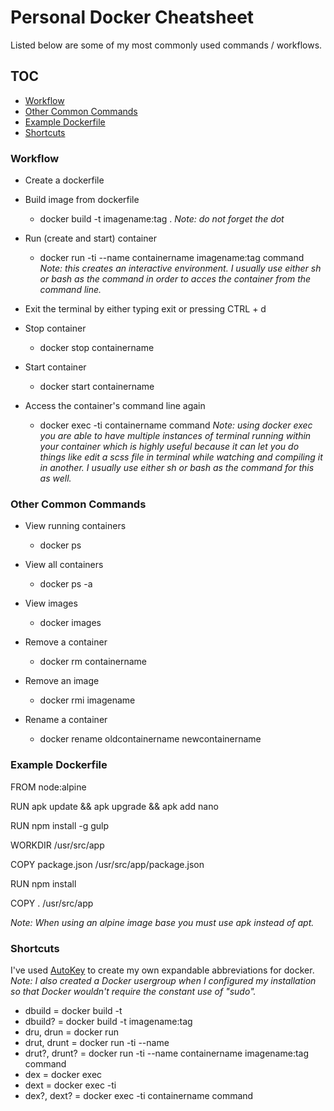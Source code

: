 # Personal Docker Cheatsheet
Listed below are some of my most commonly used commands / workflows.

## TOC
- [Workflow](#workflow) 
- [Other Common Commands](#other-common-commands) 
- [Example Dockerfile](#example-dockerfile) 
- [Shortcuts](#shortcuts) 

### Workflow
- Create a dockerfile

- Build image from dockerfile 
	- docker build -t imagename:tag .
	*Note: do not forget the dot*
		
- Run (create and start) container
	- docker run -ti --name containername imagename:tag command 
	*Note: this creates an interactive environment. I usually use either sh or bash as the command in order to acces the container from the command line.*

- Exit the terminal by either typing exit or pressing CTRL + d
	
- Stop container
	- docker stop containername
	
- Start container
	- docker start containername
	
- Access the container's command line again
	- docker exec -ti containername command
	*Note: using docker exec you are able to have multiple instances of terminal running within your container which is highly useful because it can let you do things like edit a scss file in terminal while watching and compiling it in another. I usually use either sh or bash as the command for this as well.*
	
### Other Common Commands
- View running containers
	- docker ps 
	
- View all containers 
	- docker ps -a
	
- View images
	- docker images
	
- Remove a container
	- docker rm containername

- Remove an image
	- docker rmi imagename
	
- Rename a container
	- docker rename oldcontainername newcontainername
	
### Example Dockerfile

FROM node:alpine

RUN apk update && apk upgrade && apk add nano

RUN npm install -g gulp

WORKDIR /usr/src/app

COPY package.json /usr/src/app/package.json

RUN npm install

COPY . /usr/src/app

*Note: When using an alpine image base you must use apk instead of apt.*

### Shortcuts
I've used [AutoKey](https://github.com/autokey/autokey) to create my own expandable abbreviations for docker. 
*Note: I also created a Docker usergroup when I configured my installation so that Docker wouldn't require the constant use of "sudo".*

- dbuild = docker build -t
- dbuild? = docker build -t imagename:tag
- dru, drun = docker run
- drut, drunt = docker run -ti --name
- drut?, drunt? = docker run -ti --name containername imagename:tag command
- dex = docker exec
- dext = docker exec -ti
- dex?, dext? = docker exec -ti containername command
	